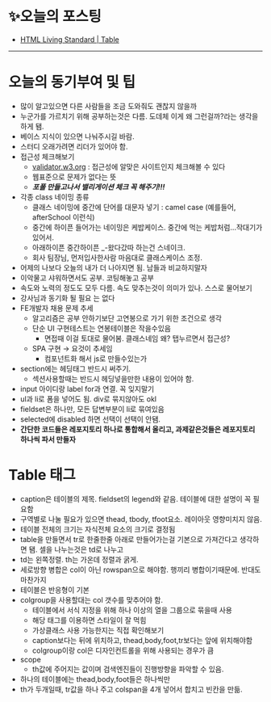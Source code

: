 # ✨오늘의 포스팅
- [HTML Living Standard | Table](https://ryungom.tistory.com/81)
---


# 오늘의 동기부여 및 팁
- 많이 알고있으면 다른 사람들을 조금 도와줘도 괜찮지 않을까
- 누군가를 가르치기 위해 공부하는것은 다름. 도데체 이게 왜 그런걸까?라는 생각을 하게 됌.
- 베이스 지식이 있으면 나눠주시길 바람.
- 스터디 오래가려면 리더가 있어야 함.
- 접근성 체크해보기
    - [validator.w3.org](http://validator.w3.org) : 접근성에 알맞은 사이트인지 체크해볼 수 있다
    - 웹표준으로 문제가 없다는 뜻
    - ***포폴 만들고나서 밸리게이션 체크 꼭 해주기!!!***
- 각종 class 네이밍 종류
    - 클래스 네이밍에 중간에 단어를 대문자 넣기 : camel case (예를들어, afterSchool 이런식)
    - 중간에 하이픈 들어가는 네이밍은 케밥케이스. 중간에 먹는 케밥처럼...작대기가 있어서.
    - 아래하이픈 중간하이픈 _-왔다갔따 하는건 스네이크.
    - 회사 팀장님, 먼저입사한사람 마음대로 클래스케이스 조정.
- 어제의 나보다 오늘의 내가 더 나아지면 됨. 남들과 비교하지말자
- 이악물고 샤워하면서도 공부. 코팅해놓고 공부
- 속도와 노력의 정도도 모두 다름. 속도 맞추는것이 의미가 있나. 스스로 물어보기
- 강사님과 동기화 될 필요 는 없다
- FE개발자 채용 문제 추세
    - 알고리즘은 공부 안하기보단 고연봉으로 가기 위한 조건으로 생각
    - 단순 UI 구현테스트는 연봉테이블은 작을수있음
        - 면접때 이걸 토대로 물어봄. 클래스네임 왜? 탭누르면서 접근성?
    - SPA 구현 → 요것이 추세임
        - 컴포넌트화 해서 js로 만들수있는가
- section에는 헤딩태그 반드시 써주기.
    - 섹션사용할때는 반드시 헤딩넣을만한 내용이 있어야 함.
- input 아이디랑 label for과 연결. 꼭 잊지말기
- ul과 li로 폼을 넣어도 됨. div로 묶지않아도 okl
- fieldset은 하나만, 모든 답변부분이 li로 묶여있음
- selected에 disabled 하면 선택이 선택이 안됌.
- **간단한 코드들은 레포지토리 하나로 통합해서 올리고, 과제같은것들은 레포지토리 하나씩 파서 만들자**


# Table 태그
- caption은 테이블의 제목. fieldset의 legend와 같음. 테이블에 대한 설명이 꼭 필요함
- 구역별로 나눌 필요가 있으면 thead, tbody, tfoot요소. 레이아웃 영향미치지 않음.
- 테이블 전체의 크기는 자식전체 요소의 크기로 결정됨
- table을 만들면서 tr로 한줄한줄 아래로 만들어가는걸 기본으로 가져간다고 생각하면 됌. 셀을 나누는것은 td로 나누고
- td는 왼쪽정렬. th는 가온데 정렬과 굵게.
- 세로방향 병합은 col이 아닌 rowspan으로 해야함. 행끼리 병합이기때문에. 반대도 마찬가지
- 테이블은 반응형이 기본
- colgroup을 사용할대는 col 갯수를 맞추어야 함.
    - 테이블에서 서식 지정을 위해 하나 이상의 열을 그룹으로 묶을때 사용
    - 해당 태그를 이용하면 스타일이 잘 먹힘
    - 가상클래스 사용 가능한지는 직접 확인해보기
    - caption보다는 뒤에 위치하고, thead,body,foot,tr보다는 앞에 위치해야함
    - colgroup이랑 col은 디자인컨트롤을 위해 사용되는 경우가 큼
- scope
    - th값에 주어지는 값이며 검색엔진들이 진행방향을 파악할 수 있음.
- 하나의 테이블에는 thead,body,foot들은 하나씩만
- th가 두개일때, tr값을 하나 주고 colspan을 4개 넣어서 합치고 빈칸을 만듦.